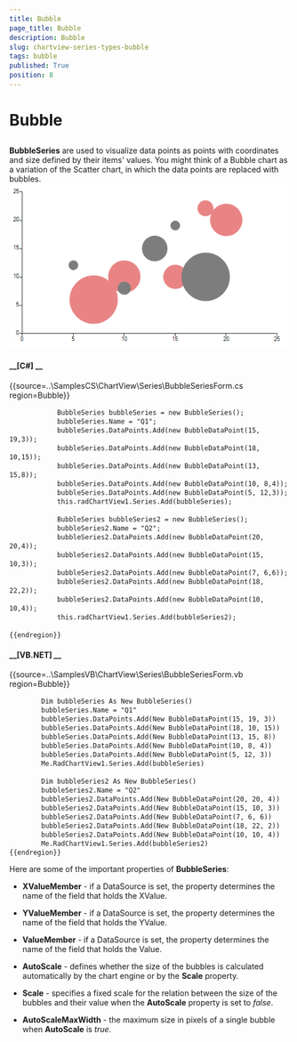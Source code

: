 ```yaml
---
title: Bubble
page_title: Bubble
description: Bubble
slug: chartview-series-types-bubble
tags: bubble
published: True
position: 8
---
```


# Bubble



## 

__BubbleSeries__ are used to visualize data points as points with coordinates and size defined by their items' values.
        You might think of a Bubble chart as a variation of the Scatter chart, in which the data points are replaced with bubbles. ![chartview-series-types-bubble 001](images/chartview-series-types-bubble001.png)

#### __[C#] __

{{source=..\SamplesCS\ChartView\Series\BubbleSeriesForm.cs region=Bubble}}
	            
	            BubbleSeries bubbleSeries = new BubbleSeries();
	            bubbleSeries.Name = "Q1";
	            bubbleSeries.DataPoints.Add(new BubbleDataPoint(15, 19,3));
	            bubbleSeries.DataPoints.Add(new BubbleDataPoint(18, 10,15));
	            bubbleSeries.DataPoints.Add(new BubbleDataPoint(13, 15,8));
	            bubbleSeries.DataPoints.Add(new BubbleDataPoint(10, 8,4));
	            bubbleSeries.DataPoints.Add(new BubbleDataPoint(5, 12,3)); 
	            this.radChartView1.Series.Add(bubbleSeries);
	            
	            BubbleSeries bubbleSeries2 = new BubbleSeries();
	            bubbleSeries2.Name = "Q2";
	            bubbleSeries2.DataPoints.Add(new BubbleDataPoint(20, 20,4));
	            bubbleSeries2.DataPoints.Add(new BubbleDataPoint(15, 10,3));
	            bubbleSeries2.DataPoints.Add(new BubbleDataPoint(7, 6,6));
	            bubbleSeries2.DataPoints.Add(new BubbleDataPoint(18, 22,2));
	            bubbleSeries2.DataPoints.Add(new BubbleDataPoint(10, 10,4));
	            this.radChartView1.Series.Add(bubbleSeries2);
	            
	{{endregion}}



#### __[VB.NET] __

{{source=..\SamplesVB\ChartView\Series\BubbleSeriesForm.vb region=Bubble}}
	
	        Dim bubbleSeries As New BubbleSeries()
	        bubbleSeries.Name = "Q1"
	        bubbleSeries.DataPoints.Add(New BubbleDataPoint(15, 19, 3))
	        bubbleSeries.DataPoints.Add(New BubbleDataPoint(18, 10, 15))
	        bubbleSeries.DataPoints.Add(New BubbleDataPoint(13, 15, 8))
	        bubbleSeries.DataPoints.Add(New BubbleDataPoint(10, 8, 4))
	        bubbleSeries.DataPoints.Add(New BubbleDataPoint(5, 12, 3))
	        Me.RadChartView1.Series.Add(bubbleSeries)
	
	        Dim bubbleSeries2 As New BubbleSeries()
	        bubbleSeries2.Name = "Q2"
	        bubbleSeries2.DataPoints.Add(New BubbleDataPoint(20, 20, 4))
	        bubbleSeries2.DataPoints.Add(New BubbleDataPoint(15, 10, 3))
	        bubbleSeries2.DataPoints.Add(New BubbleDataPoint(7, 6, 6))
	        bubbleSeries2.DataPoints.Add(New BubbleDataPoint(18, 22, 2))
	        bubbleSeries2.DataPoints.Add(New BubbleDataPoint(10, 10, 4))
	        Me.RadChartView1.Series.Add(bubbleSeries2)
	{{endregion}}



Here are some of the important properties of __BubbleSeries__:

* __XValueMember__ - if a DataSource is set, the property determines the name of the field that holds the XValue.
            

* __YValueMember__ - if a DataSource is set, the property determines the name of the field that holds the YValue.
            

* __ValueMember__ - if a DataSource is set, the property determines the name of the field that holds the Value.
            

* __AutoScale__ - defines whether the size of the bubbles is calculated automatically by the chart engine or by the __Scale__ property.
            

* __Scale__ - specifies a fixed scale for the relation between the size of the bubbles and their value when the __AutoScale__ property is set to *false*.
            

* __AutoScaleMaxWidth__ - the maximum size in pixels of a single bubble when __AutoScale__ is *true*.
            
